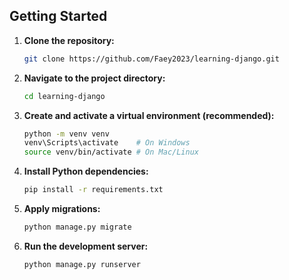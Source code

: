 ## Getting Started

1. **Clone the repository:**

   ```bash
   git clone https://github.com/Faey2023/learning-django.git

   ```

2. **Navigate to the project directory:**

   ```bash
   cd learning-django
   ```

3. **Create and activate a virtual environment (recommended):**

   ```bash
   python -m venv venv
   venv\Scripts\activate    # On Windows
   source venv/bin/activate # On Mac/Linux

   ```

4. **Install Python dependencies:**

   ```bash
   pip install -r requirements.txt
   ```

5. **Apply migrations:**

   ```bash
   python manage.py migrate
   ```

6. **Run the development server:**

   ```bash
   python manage.py runserver
   ```

